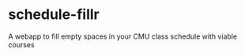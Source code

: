 schedule-fillr
==============

A webapp to fill empty spaces in your CMU class schedule with viable courses
